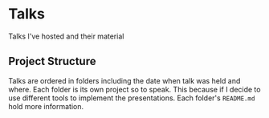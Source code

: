 # Talks

Talks I've hosted and their material

## Project Structure

Talks are ordered in folders including the date when talk was held and where.
Each folder is its own project so to speak. This because if I decide to use
different tools to implement the presentations. Each folder's `README.md` hold
more information.
